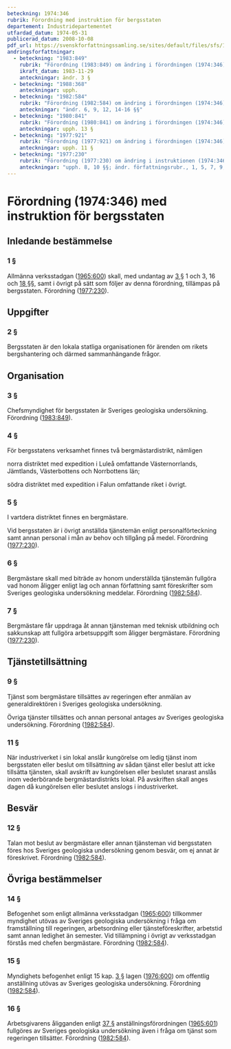 ```yaml
---
beteckning: 1974:346
rubrik: Förordning med instruktion för bergsstaten
departement: Industridepartementet
utfardad_datum: 1974-05-31
publicerad_datum: 2008-10-08
pdf_url: https://svenskforfattningssamling.se/sites/default/files/sfs/1974-05/SFS1974-346.pdf
andringsforfattningar:
  - beteckning: "1983:849"
    rubrik: "Förordning (1983:849) om ändring i förordningen (1974:346) med instruktion för bergsstaten"
    ikraft_datum: 1983-11-29
    anteckningar: ändr. 3 §
  - beteckning: "1988:368"
    anteckningar: upph.
  - beteckning: "1982:584"
    rubrik: "Förordning (1982:584) om ändring i förordningen (1974:346) med instruktion för bergsstaten"
    anteckningar: "ändr. 6, 9, 12, 14-16 §§"
  - beteckning: "1980:841"
    rubrik: "Förordning (1980:841) om ändring i förordningen (1974:346) med instruktion för bergsstaten"
    anteckningar: upph. 13 §
  - beteckning: "1977:921"
    rubrik: "Förordning (1977:921) om ändring i förordningen (1974:346) med instruktion för bergsstaten"
    anteckningar: upph. 11 §
  - beteckning: "1977:230"
    rubrik: "Förordning (1977:230) om ändring i instruktionen (1974:346) för bergsstaten"
    anteckningar: "upph. 8, 10 §§; ändr. författningsrubr., 1, 5, 7, 9, 12, 14-16 §§; omtryck"
---
```


# Förordning (1974:346) med instruktion för bergsstaten

## Inledande bestämmelse

### 1 §

Allmänna verksstadgan ([1965:600](https://selex.se/eli/sfs/1965/600)) skall, med undantag av [3 §](#3) 1 och 3, 16 och [18 §](#18)§, samt i övrigt på sätt som följer av denna förordning, tillämpas på bergsstaten. Förordning ([1977:230](https://selex.se/eli/sfs/1977/230)).

## Uppgifter

### 2 §

Bergsstaten är den lokala statliga organisationen för ärenden om rikets bergshantering och därmed sammanhängande frågor.

## Organisation

### 3 §

Chefsmyndighet för bergsstaten är Sveriges geologiska undersökning. Förordning ([1983:849](https://selex.se/eli/sfs/1983/849)).

### 4 §

För bergsstatens verksamhet finnes två bergmästardistrikt, nämligen

norra distriktet med expedition i Luleå omfattande Västernorrlands, Jämtlands, Västerbottens och Norrbottens län;

södra distriktet med expedition i Falun omfattande riket i övrigt.

### 5 §

I vartdera distriktet finnes en bergmästare.

Vid bergsstaten är i övrigt anställda tjänstemän enligt personalförteckning samt annan personal i mån av behov och tillgång på medel. Förordning ([1977:230](https://selex.se/eli/sfs/1977/230)).

### 6 §

Bergmästare skall med biträde av honom underställda tjänstemän fullgöra vad honom åligger enligt lag och annan författning samt föreskrifter som Sveriges geologiska undersökning meddelar. Förordning ([1982:584](https://selex.se/eli/sfs/1982/584)).

### 7 §

Bergmästare får uppdraga åt annan tjänsteman med teknisk utbildning och sakkunskap att fullgöra arbetsuppgift som åligger bergmästare. Förordning ([1977:230](https://selex.se/eli/sfs/1977/230)).

## Tjänstetillsättning

### 9 §

Tjänst som bergmästare tillsättes av regeringen efter anmälan av generaldirektören i Sveriges geologiska undersökning.

Övriga tjänster tillsättes och annan personal antages av Sveriges geologiska undersökning. Förordning ([1982:584](https://selex.se/eli/sfs/1982/584)).

### 11 §

När industriverket i sin lokal anslår kungörelse om ledig tjänst inom bergsstaten eller beslut om tillsättning av sådan tjänst eller beslut att icke tillsätta tjänsten, skall avskrift av kungörelsen eller beslutet snarast anslås inom vederbörande bergmästardistrikts lokal. På avskriften skall anges dagen då kungörelsen eller beslutet anslogs i industriverket.

## Besvär

### 12 §

Talan mot beslut av bergmästare eller annan tjänsteman vid bergsstaten föres hos Sveriges geologiska undersökning genom besvär, om ej annat är föreskrivet. Förordning ([1982:584](https://selex.se/eli/sfs/1982/584)).

## Övriga bestämmelser

### 14 §

Befogenhet som enligt allmänna verksstadgan ([1965:600](https://selex.se/eli/sfs/1965/600)) tillkommer myndighet utövas av Sveriges geologiska undersökning i fråga om framställning till regeringen, arbetsordning eller tjänsteföreskrifter, arbetstid samt annan ledighet än semester. Vid tillämpning i övrigt av verksstadgan förstås med chefen bergmästare. Förordning ([1982:584](https://selex.se/eli/sfs/1982/584)).

### 15 §

Myndighets befogenhet enligt 15 kap. [3 §](#kap15.3) lagen ([1976:600](https://selex.se/eli/sfs/1976/600)) om offentlig anställning utövas av Sveriges geologiska undersökning. Förordning ([1982:584](https://selex.se/eli/sfs/1982/584)).

### 16 §

Arbetsgivarens åligganden enligt [37 §](#37) anställningsförordningen ([1965:601](https://selex.se/eli/sfs/1965/601)) fullgöres av Sveriges geologiska undersökning även i fråga om tjänst som regeringen tillsätter. Förordning ([1982:584](https://selex.se/eli/sfs/1982/584)).